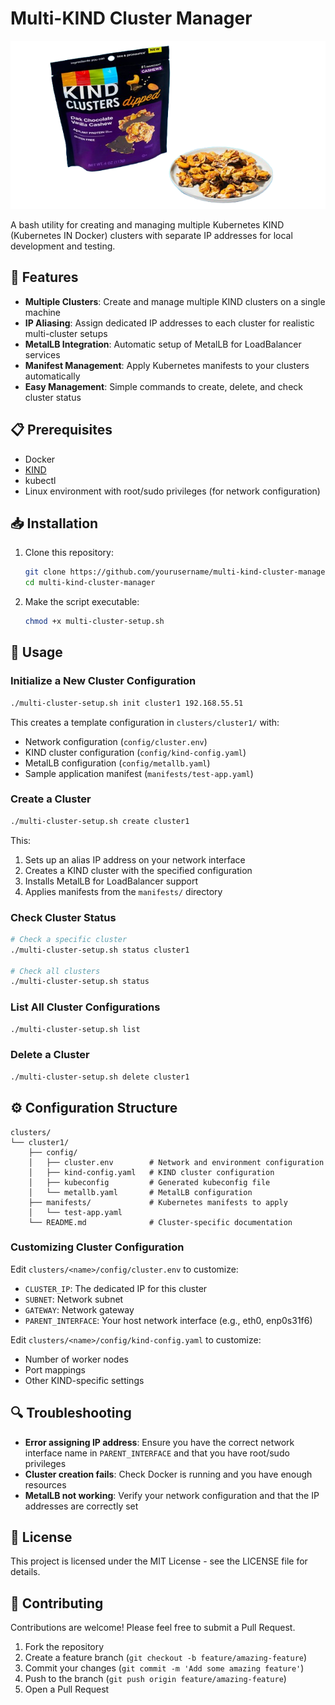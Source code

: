 # Multi-KIND Cluster Manager

![Multi-KIND Cluster Manager](./docs/images/kind-clusters.png)

A bash utility for creating and managing multiple Kubernetes KIND (Kubernetes IN Docker) clusters with separate IP addresses for local development and testing.

## 🚀 Features

- **Multiple Clusters**: Create and manage multiple KIND clusters on a single machine
- **IP Aliasing**: Assign dedicated IP addresses to each cluster for realistic multi-cluster setups
- **MetalLB Integration**: Automatic setup of MetalLB for LoadBalancer services
- **Manifest Management**: Apply Kubernetes manifests to your clusters automatically
- **Easy Management**: Simple commands to create, delete, and check cluster status

## 📋 Prerequisites

- Docker
- [KIND](https://kind.sigs.k8s.io/docs/user/quick-start/#installation)
- kubectl
- Linux environment with root/sudo privileges (for network configuration)

## 📥 Installation

1. Clone this repository:
   ```bash
   git clone https://github.com/yourusername/multi-kind-cluster-manager.git
   cd multi-kind-cluster-manager
   ```

2. Make the script executable:
   ```bash
   chmod +x multi-cluster-setup.sh
   ```

## 🔧 Usage

### Initialize a New Cluster Configuration

```bash
./multi-cluster-setup.sh init cluster1 192.168.55.51
```

This creates a template configuration in `clusters/cluster1/` with:
- Network configuration (`config/cluster.env`)
- KIND cluster configuration (`config/kind-config.yaml`)
- MetalLB configuration (`config/metallb.yaml`)
- Sample application manifest (`manifests/test-app.yaml`)

### Create a Cluster

```bash
./multi-cluster-setup.sh create cluster1
```

This:
1. Sets up an alias IP address on your network interface
2. Creates a KIND cluster with the specified configuration
3. Installs MetalLB for LoadBalancer support
4. Applies manifests from the `manifests/` directory

### Check Cluster Status

```bash
# Check a specific cluster
./multi-cluster-setup.sh status cluster1

# Check all clusters
./multi-cluster-setup.sh status
```

### List All Cluster Configurations

```bash
./multi-cluster-setup.sh list
```

### Delete a Cluster

```bash
./multi-cluster-setup.sh delete cluster1
```

## ⚙️ Configuration Structure

```
clusters/
└── cluster1/
    ├── config/
    │   ├── cluster.env        # Network and environment configuration
    │   ├── kind-config.yaml   # KIND cluster configuration
    │   ├── kubeconfig         # Generated kubeconfig file
    │   └── metallb.yaml       # MetalLB configuration
    ├── manifests/             # Kubernetes manifests to apply
    │   └── test-app.yaml
    └── README.md              # Cluster-specific documentation
```

### Customizing Cluster Configuration

Edit `clusters/<name>/config/cluster.env` to customize:
- `CLUSTER_IP`: The dedicated IP for this cluster
- `SUBNET`: Network subnet
- `GATEWAY`: Network gateway
- `PARENT_INTERFACE`: Your host network interface (e.g., eth0, enp0s31f6)

Edit `clusters/<name>/config/kind-config.yaml` to customize:
- Number of worker nodes
- Port mappings
- Other KIND-specific settings

## 🔍 Troubleshooting

- **Error assigning IP address**: Ensure you have the correct network interface name in `PARENT_INTERFACE` and that you have root/sudo privileges
- **Cluster creation fails**: Check Docker is running and you have enough resources
- **MetalLB not working**: Verify your network configuration and that the IP addresses are correctly set

## 📄 License

This project is licensed under the MIT License - see the LICENSE file for details.

## 🤝 Contributing

Contributions are welcome! Please feel free to submit a Pull Request.

1. Fork the repository
2. Create a feature branch (`git checkout -b feature/amazing-feature`)
3. Commit your changes (`git commit -m 'Add some amazing feature'`)
4. Push to the branch (`git push origin feature/amazing-feature`)
5. Open a Pull Request
